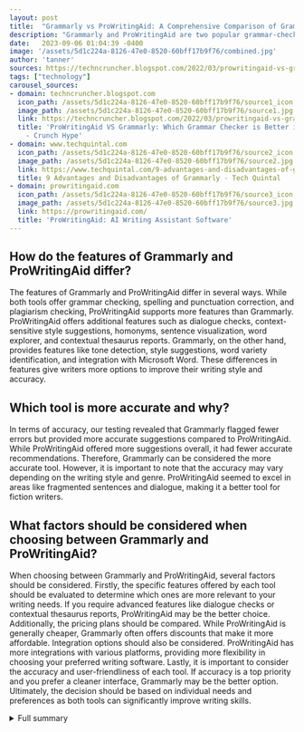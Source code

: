 ```yaml
---
layout: post
title:  "Grammarly vs ProWritingAid: A Comprehensive Comparison of Grammar-Checking Tools"
description: "Grammarly and ProWritingAid are two popular grammar-checking tools that aim to help writers improve their writing. In this article, we will provide an in-depth comparison of both tools, discussing their features, advantages, disadvantages, accuracy, integrations, pricing, customer support, and more. By the end of this guide, you'll be able to make an informed decision when choosing the best grammar checker for your writing needs."
date:   2023-09-06 01:04:39 -0400
image: '/assets/5d1c224a-8126-47e0-8520-60bff17b9f76/combined.jpg'
author: 'tanner'
sources: https://techncruncher.blogspot.com/2022/03/prowritingaid-vs-grammarly-which.html https://www.techquintal.com/9-advantages-and-disadvantages-of-grammarly/ https://prowritingaid.com/ https://capitalizemytitle.com/grammarly-vs-prowritingaid/ https://self-publishingschool.com/grammarly-review/
tags: ["technology"]
carousel_sources:
- domain: techncruncher.blogspot.com
  icon_path: /assets/5d1c224a-8126-47e0-8520-60bff17b9f76/source1_icon.jpg
  image_path: /assets/5d1c224a-8126-47e0-8520-60bff17b9f76/source1.jpg
  link: https://techncruncher.blogspot.com/2022/03/prowritingaid-vs-grammarly-which.html
  title: 'ProWritingAid VS Grammarly: Which Grammar Checker is Better in (2022) ?
    - Crunch Hype'
- domain: www.techquintal.com
  icon_path: /assets/5d1c224a-8126-47e0-8520-60bff17b9f76/source2_icon.jpg
  image_path: /assets/5d1c224a-8126-47e0-8520-60bff17b9f76/source2.jpg
  link: https://www.techquintal.com/9-advantages-and-disadvantages-of-grammarly/
  title: 9 Advantages and Disadvantages of Grammarly - Tech Quintal
- domain: prowritingaid.com
  icon_path: /assets/5d1c224a-8126-47e0-8520-60bff17b9f76/source3_icon.jpg
  image_path: /assets/5d1c224a-8126-47e0-8520-60bff17b9f76/source3.jpg
  link: https://prowritingaid.com/
  title: 'ProWritingAid: AI Writing Assistant Software'
---
```


## How do the features of Grammarly and ProWritingAid differ?
The features of Grammarly and ProWritingAid differ in several ways. While both tools offer grammar checking, spelling and punctuation correction, and plagiarism checking, ProWritingAid supports more features than Grammarly. ProWritingAid offers additional features such as dialogue checks, context-sensitive style suggestions, homonyms, sentence visualization, word explorer, and contextual thesaurus reports. Grammarly, on the other hand, provides features like tone detection, style suggestions, word variety identification, and integration with Microsoft Word. These differences in features give writers more options to improve their writing style and accuracy.

## Which tool is more accurate and why?
In terms of accuracy, our testing revealed that Grammarly flagged fewer errors but provided more accurate suggestions compared to ProWritingAid. While ProWritingAid offered more suggestions overall, it had fewer accurate recommendations. Therefore, Grammarly can be considered the more accurate tool. However, it is important to note that the accuracy may vary depending on the writing style and genre. ProWritingAid seemed to excel in areas like fragmented sentences and dialogue, making it a better tool for fiction writers.

## What factors should be considered when choosing between Grammarly and ProWritingAid?
When choosing between Grammarly and ProWritingAid, several factors should be considered. Firstly, the specific features offered by each tool should be evaluated to determine which ones are more relevant to your writing needs. If you require advanced features like dialogue checks or contextual thesaurus reports, ProWritingAid may be the better choice. Additionally, the pricing plans should be compared. While ProWritingAid is generally cheaper, Grammarly often offers discounts that make it more affordable. Integration options should also be considered. ProWritingAid has more integrations with various platforms, providing more flexibility in choosing your preferred writing software. Lastly, it is important to consider the accuracy and user-friendliness of each tool. If accuracy is a top priority and you prefer a cleaner interface, Grammarly may be the better option. Ultimately, the decision should be based on individual needs and preferences as both tools can significantly improve writing skills.

<details>
  <summary>Full summary</summary>
Introduction:<br><br>Grammarly and ProWritingAid have gained significant popularity as grammar-checking tools in recent years. Both tools offer features like in-built dictionaries, autocorrect systems, sentence rephrasing, and plagiarism checking. They aim to enhance writing accuracy, save time, support diverse writing styles, provide a user-friendly interface, and promote conciseness and clarity. However, there are some key differences between Grammarly and ProWritingAid.<br><br>Features:<br><br>Grammarly comes with a desktop app, web version, and integration with Microsoft Word. It supports multiple platforms and offers a range of features including a grammar checker, plagiarism checker, spelling and punctuation correction, tone detection, style suggestions, word variety identification, and more. On the other hand, ProWritingAid supports more features than Grammarly, but it does not support iOS and Android apps. ProWritingAid offers additional features such as dialogue checks, context-sensitive style suggestions, homonyms, sentence visualization, word explorer, contextual thesaurus reports, and more.<br><br>Accuracy:<br><br>While both Grammarly and ProWritingAid aim to improve accuracy, there are some differences in their performance. Our testing revealed that Grammarly flagged fewer errors but provided more accurate suggestions. ProWritingAid, on the other hand, offered more suggestions throughout the article but had fewer accurate recommendations. ProWritingAid seemed to be a better tool for fiction writers, as it excelled in areas like fragmented sentences and dialogue.<br><br>Integrations:<br><br>Both Grammarly and ProWritingAid offer integrations with popular platforms such as Google Chrome, Microsoft Word, email clients, WordPress, and more. However, ProWritingAid has more integrations compared to Grammarly, giving users more flexibility in their choice of writing software.<br><br>Pricing:<br><br>When it comes to pricing, Grammarly and ProWritingAid offer different plans. Grammarly offers a free version with limited editing checks, as well as premium plans starting from $30 per month. ProWritingAid also offers a free version with limited checks, and their premium plans start at $120 per year. ProWritingAid is cheaper than Grammarly, but Grammarly often offers discounts that make it more affordable.<br><br>Customer Support:<br><br>Grammarly offers 24/7 support via tickets and email, with a helpful knowledge base. ProWritingAid's support team is available from Monday to Friday and offers email support along with an FAQ page for common technical issues.<br><br>Pros & Cons:<br><br>Both Grammarly and ProWritingAid have their pros and cons. Grammarly offers a cleaner interface, more accurate suggestions, and a more user-friendly experience. On the other hand, ProWritingAid is cheaper, offers more features, and has more integrations.<br><br>Conclusion:<br><br>In conclusion, the choice between Grammarly and ProWritingAid depends on your specific needs as a writer. If you prioritize accuracy and a user-friendly interface, Grammarly may be the better option. However, if you're looking for more advanced features at a lower price point, ProWritingAid is worth considering. Ultimately, both tools can greatly assist in improving your writing skills.<br><br>[Please note that this article is for informational purposes only and does not constitute endorsement or preference of one tool over another. The decision to use a grammar-checking tool should be based on individual needs and preferences.]
</details>
